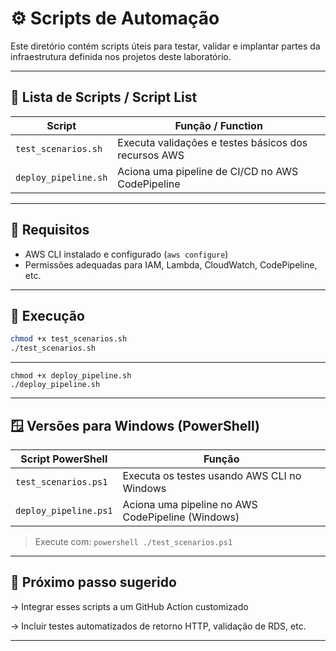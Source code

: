 # ⚙️ Scripts de Automação

Este diretório contém scripts úteis para testar, validar e implantar partes da infraestrutura definida nos projetos deste laboratório.

---

## 📄 Lista de Scripts / Script List

| Script                     | Função / Function                                             |
|----------------------------|---------------------------------------------------------------|
| `test_scenarios.sh`        | Executa validações e testes básicos dos recursos AWS          |
| `deploy_pipeline.sh`       | Aciona uma pipeline de CI/CD no AWS CodePipeline              |

---

## 🔧 Requisitos

- AWS CLI instalado e configurado (`aws configure`)
- Permissões adequadas para IAM, Lambda, CloudWatch, CodePipeline, etc.

---

## 🚀 Execução

```bash
chmod +x test_scenarios.sh
./test_scenarios.sh
```
---
```
chmod +x deploy_pipeline.sh
./deploy_pipeline.sh
```
---

## 🪟 Versões para Windows (PowerShell)

| Script PowerShell           | Função                                              |
|-----------------------------|------------------------------------------------------|
| `test_scenarios.ps1`        | Executa os testes usando AWS CLI no Windows          |
| `deploy_pipeline.ps1`       | Aciona uma pipeline no AWS CodePipeline (Windows)    |

> Execute com: `powershell ./test_scenarios.ps1`
---

## 📘 Próximo passo sugerido

→ Integrar esses scripts a um GitHub Action customizado

→ Incluir testes automatizados de retorno HTTP, validação de RDS, etc.

---

